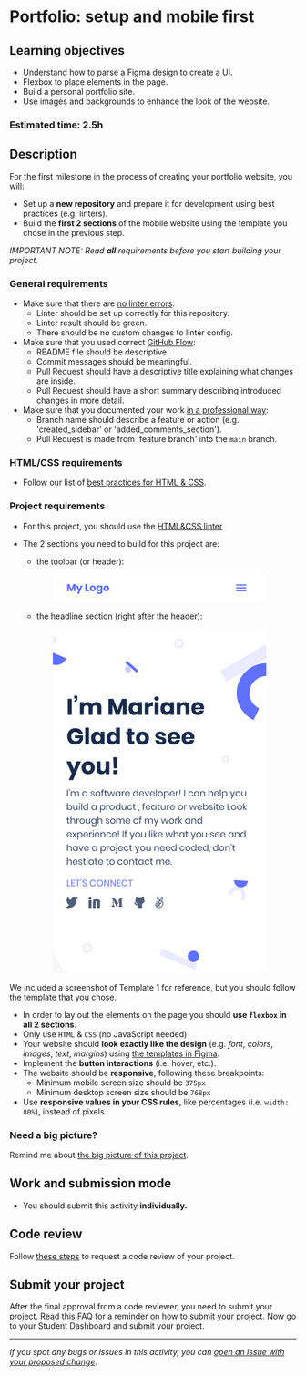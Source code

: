 # Portfolio: setup and mobile first

## Learning objectives
- Understand how to parse a Figma design to create a UI.
- Flexbox to place elements in the page.
- Build a personal portfolio site.
- Use images and backgrounds to enhance the look of the website.

### Estimated time: 2.5h

## Description

For the first milestone in the process of creating your portfolio website, you will:

- Set up a **new repository** and prepare it for development using best practices (e.g. linters).
- Build the **first 2 sections** of the mobile website using the template you chose in the previous step.


*IMPORTANT NOTE: Read **all** requirements before you start building your project.*

### General requirements

- Make sure that there are [no linter errors](https://github.com/microverseinc/linters-config):
    - Linter should be set up correctly for this repository.
    - Linter result should be green.
    - There should be no custom changes to linter config.
- Make sure that you used correct [GitHub Flow](https://github.com/microverseinc/curriculum-transversal-skills/blob/main/git-github/articles/github_flow.md):
    - README file should be descriptive.
    - Commit messages should be meaningful.
    - Pull Request should have a descriptive title explaining what changes are inside.
    - Pull Request should have a short summary describing introduced changes in more detail.
- Make sure that you documented your work [in a professional way](https://github.com/microverseinc/curriculum-transversal-skills/blob/main/documentation/articles/professional_repo_rules.md):
    - Branch name should describe a feature or action (e.g. 'created_sidebar' or 'added_comments_section').
    - Pull Request is made from 'feature branch' into the `main` branch.


### HTML/CSS requirements

- Follow our list of [best practices for HTML & CSS](https://github.com/microverseinc/curriculum-html-css/blob/main/articles/html_css_best_practices.md).

### Project requirements
- For this project, you should use the [HTML&CSS linter](https://github.com/microverseinc/linters-config/tree/master/html-css)
- The 2 sections you need to build for this project are:

    - the toolbar (or header):
    <p align="center">
     <img src="./images/m1_setup/toolbar-mobile.png" alt="Toolbar" />
    </p>

    - the headline section (right after the header):
    <p align="center">
      <img src="./images/m1_setup/headline-mobile.png" alt="Headline" />
    </p>

  
We included a screenshot of Template 1 for reference, but you should follow the template that you chose.
    
- In order to lay out the elements on the page you should **use `flexbox` in all 2 sections**.
- Only use `HTML` & `CSS` (no JavaScript needed)
- Your website should **look exactly like the design** (e.g. _font_, _colors_, _images_, _text_, _margins_) using [the templates in Figma](https://www.figma.com/file/l7SqJ3ZfkAKih9sFxvWSR4/Microverse-Student-Project-1?node-id=0%3A1).
- Implement the **button interactions** (i.e. hover, etc.).
- The website should be **responsive**, following these breakpoints:
    - Minimum mobile screen size should be `375px`
    - Minimum desktop screen size should be `768px`
- Use **responsive values in your CSS rules**, like percentages (i.e. `width: 80%`), instead of pixels

### Need a big picture?

Remind me about [the big picture of this project](./sneak_peek.md).


## Work and submission mode

- You should submit this activity **individually.**

## Code review

Follow [these steps](https://github.com/microverseinc/curriculum-transversal-skills/blob/main/code-review/articles/how_to_ask_for_a_code_review.md) to request a code review of your project.

## Submit your project

After the final approval from a code reviewer, you need to submit your project.
[Read this FAQ for a reminder on how to submit your project.](https://microverse.zendesk.com/hc/en-us/articles/360061344234)
Now go to your Student Dashboard and submit your project.

 

------

_If you spot any bugs or issues in this activity, you can [open an issue with your proposed change](https://github.com/microverseinc/curriculum-transversal-skills/blob/main/git-github/articles/open_issue.md)._
